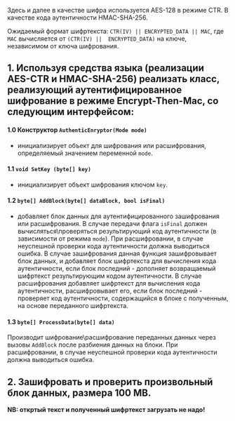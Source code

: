 Здесь и далее в качестве шифра используется AES-128 в режиме CTR. В качестве кода аутентичности HMAC-SHA-256.

Ожидаемый формат шифртекста:
`CTR(IV) || ENCRYPTED_DATA || MAC`,
где `MAC` вычисляется от `(CTR(IV) ||  ENCRYPTED_DATA)` на ключе, независимом от ключа шифрования. 

## 1. Используя средства языка (реализации AES-CTR и HMAC-SHA-256) реализать класс, реализующий аутентифицированное шифрование в режиме Encrypt-Then-Mac, со следующим интерфейсом:

#### 1.0 Конструктор `AuthenticEnryptor(Mode mode)`
- инициализирует объект для шифрования или расшифрования, определяемый значением переменной `mode`.

#### 1.1 `void SetKey (byte[] key)`
- инициализирует объект шифрования ключом `key`.

#### 1.2 `byte[] AddBlock(byte[] dataBlock, bool isFinal)`
- добавляет блок данных для аутентифицированного зашифрования или расшифрования. В случае передачи флага `isFinal`
должен вычисляться\проверяться результирующий код аутентичности (в зависимости от режима `mode`). При расшифровании, в случае неуспешной проверки кода аутентичности должна выводиться ошибка. В случае зашифрования данная функция зашифровывает блок данных, и добавляет блок шифртекста для вычисления кода аутентичности, если блок последний - дополняет возвращаемый шифртекст результирующим кодом аутентичности. В случае расшифрования добавляет шифртекст для вычисления кода аутентичности, расшифровывает его, если блок последний - проверяет код аутентичности, содержащийся в блоке с полученным, на основе переданного шифртекста. 

#### 1.3 `byte[] ProcessData(byte[] data)`
Производит шифрование\расшифрование переданных данных через вызовы `AddBlock` после разбиения данных на блоки. При расшифровании, 
в случае неуспешной проверки кода аутентичности должна выводиться ошибка.

## 2. Зашифровать и проверить произвольный блок данных, размера 100 MB.

**NB: откртый текст и полученный шифртекст загрузать не надо!**

